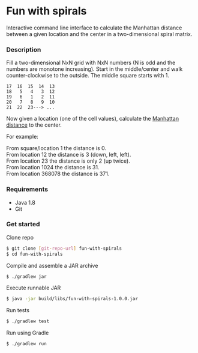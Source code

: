 # Fun with spirals
Interactive command line interface to calculate the Manhattan distance between a given location and the center in a two-dimensional spiral matrix.

### Description
Fill a two-dimensional NxN grid with NxN numbers (N is odd and the numbers are monotone increasing).
Start in the middle/center  and walk counter-clockwise to the outside. The middle square starts with 1.

```
17  16  15  14  13
18   5   4   3  12
19   6   1   2  11
20   7   8   9  10
21  22  23---> ...
```

Now given a location (one of the cell values), calculate the [Manhattan distance](https://en.wikipedia.org/wiki/Taxicab_geometry) to the center.

For example:

From square/location 1 the distance is 0.  
From location 12 the distance is 3 (down, left, left).  
From location 23 the distance is only 2 (up twice).  
From location 1024 the distance is 31.  
From location 368078 the distance is 371.

### Requirements
- Java 1.8
- Git

### Get started
Clone repo
```sh
$ git clone [git-repo-url] fun-with-spirals
$ cd fun-with-spirals
```
Compile and assemble a JAR archive
```sh
$ ./gradlew jar
```
Execute runnable JAR
```sh
$ java -jar build/libs/fun-with-spirals-1.0.0.jar
```
Run tests
```sh
$ ./gradlew test
```
Run using Gradle
```sh
$ ./gradlew run
```